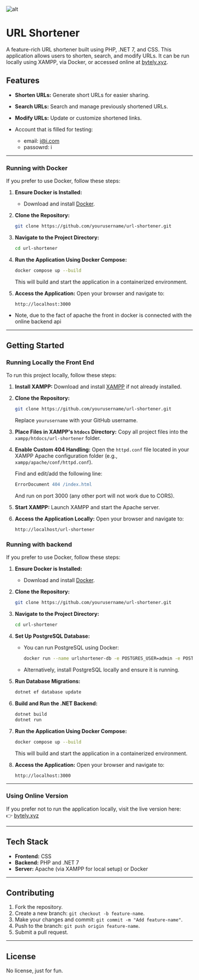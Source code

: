 ![alt](https://i.ibb.co/NYYLTPz/logo.png)
# URL Shortener
A feature-rich URL shortener built using PHP, .NET 7, and CSS. This application allows users to shorten, search, and modify URLs. It can be run locally using XAMPP, via Docker, or accessed online at [bytely.xyz](https://bytely.xyz).

## Features

- **Shorten URLs:** Generate short URLs for easier sharing.
- **Search URLs:** Search and manage previously shortened URLs.
- **Modify URLs:** Update or customize shortened links.

- Account that is filled for testing:
     - email: i@i.com
     - passowrd: i

---

### Running with Docker

If you prefer to use Docker, follow these steps:

1. **Ensure Docker is Installed:**
   - Download and install [Docker](https://www.docker.com/).

2. **Clone the Repository:**
   ```bash
   git clone https://github.com/yourusername/url-shortener.git
   ```

3. **Navigate to the Project Directory:**
   ```bash
   cd url-shortener
   ```

4. **Run the Application Using Docker Compose:**
   ```bash
   docker compose up --build
   ```
   This will build and start the application in a containerized environment.

5. **Access the Application:**
   Open your browser and navigate to:
   ```
   http://localhost:3000
   ```

- Note, due to the fact of apache the front in docker is connected with the online backend api
   
---

## Getting Started

### Running Locally the Front End 

To run this project locally, follow these steps:

1. **Install XAMPP:**
   Download and install [XAMPP](https://www.apachefriends.org/index.html) if not already installed.

2. **Clone the Repository:**
   ```bash
   git clone https://github.com/yourusername/url-shortener.git
   ```
   Replace `yourusername` with your GitHub username.

3. **Place Files in XAMPP's `htdocs` Directory:**
   Copy all project files into the `xampp/htdocs/url-shortener` folder.

4. **Enable Custom 404 Handling:**
   Open the `httpd.conf` file located in your XAMPP Apache configuration folder (e.g., `xampp/apache/conf/httpd.conf`).

   Find and edit/add the following line:
   ```apache
   ErrorDocument 404 /index.html
   ```
   And run on port 3000 (any other port will not work due to CORS).

5. **Start XAMPP:**
   Launch XAMPP and start the Apache server.

6. **Access the Application Locally:**
   Open your browser and navigate to:
   ```
   http://localhost/url-shortener
   ```

### Running with backend

If you prefer to use Docker, follow these steps:

1. **Ensure Docker is Installed:**
   - Download and install [Docker](https://www.docker.com/).

2. **Clone the Repository:**
   ```bash
   git clone https://github.com/yourusername/url-shortener.git
   ```

3. **Navigate to the Project Directory:**
   ```bash
   cd url-shortener
   ```

4. **Set Up PostgreSQL Database:**
   - You can run PostgreSQL using Docker:
     ```bash
     docker run --name urlshortener-db -e POSTGRES_USER=admin -e POSTGRES_PASSWORD=admin -e POSTGRES_DB=urlshortener -p 5432:5432 -d postgres
     ```
   - Alternatively, install PostgreSQL locally and ensure it is running.

5. **Run Database Migrations:**
   ```bash
   dotnet ef database update
   ```

6. **Build and Run the .NET Backend:**
   ```bash
   dotnet build
   dotnet run
   ```

7. **Run the Application Using Docker Compose:**
   ```bash
   docker compose up --build
   ```
   This will build and start the application in a containerized environment.

8. **Access the Application:**
   Open your browser and navigate to:
   ```
   http://localhost:3000
   ```
   
---

### Using Online Version

If you prefer not to run the application locally, visit the live version here:  
👉 [bytely.xyz](https://bytely.xyz)

---

## Tech Stack

- **Frontend:** CSS
- **Backend:** PHP and .NET 7
- **Server:** Apache (via XAMPP for local setup) or Docker

---

## Contributing

1. Fork the repository.
2. Create a new branch: `git checkout -b feature-name`.
3. Make your changes and commit: `git commit -m "Add feature-name"`.
4. Push to the branch: `git push origin feature-name`.
5. Submit a pull request.

---

## License

No license, just for fun.

